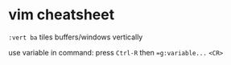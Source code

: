 # vim cheatsheet

`:vert ba` tiles buffers/windows vertically

use variable in command: press `Ctrl-R` then `=g:variable...` `<CR>`

